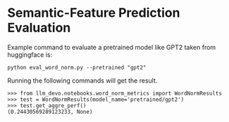 # Semantic-Feature Prediction Evaluation

Example command to evaluate a pretrained model like GPT2 taken from huggingface is:
```
python eval_word_norm.py --pretrained "gpt2"
```

Running the following commands will get the result.
```
>>> from llm_devo.notebooks.word_norm_metrics import WordNormResults
>>> test = WordNormResults(model_name='pretrained/gpt2')
>>> test.get_aggre_perf()
(0.24430569289123233, None)
```
